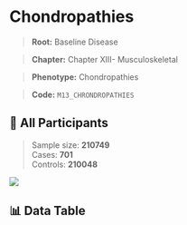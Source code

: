 # Chondropathies

> **Root:** Baseline Disease  

> **Chapter:** Chapter XIII- Musculoskeletal  

> **Phenotype:** Chondropathies  

> **Code:** `M13_CHRONDROPATHIES`

## 🧪 All Participants  
> Sample size: **210749**  
> Cases: **701**  
> Controls: **210048**
<img src="/Sensitive/Figures/ALL/Incidence/M13_CHRONDROPATHIES.png"/>

## 📊 Data Table
<CsvTableMRF src="/Sensitive/Data/ALL/Incidence/COX_M13_CHRONDROPATHIES.csv"/>

